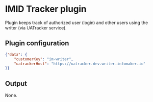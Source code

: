 # IMID Tracker plugin
Plugin keeps track of authorized user (login) and other users using the writer 
(via UATracker service).


## Plugin configuration
```json
{"data": {
    "customerKey": "im-writer",
    "uatrackerHost": "https://uatracker.dev.writer.infomaker.io"
}}
```

## Output
None.

